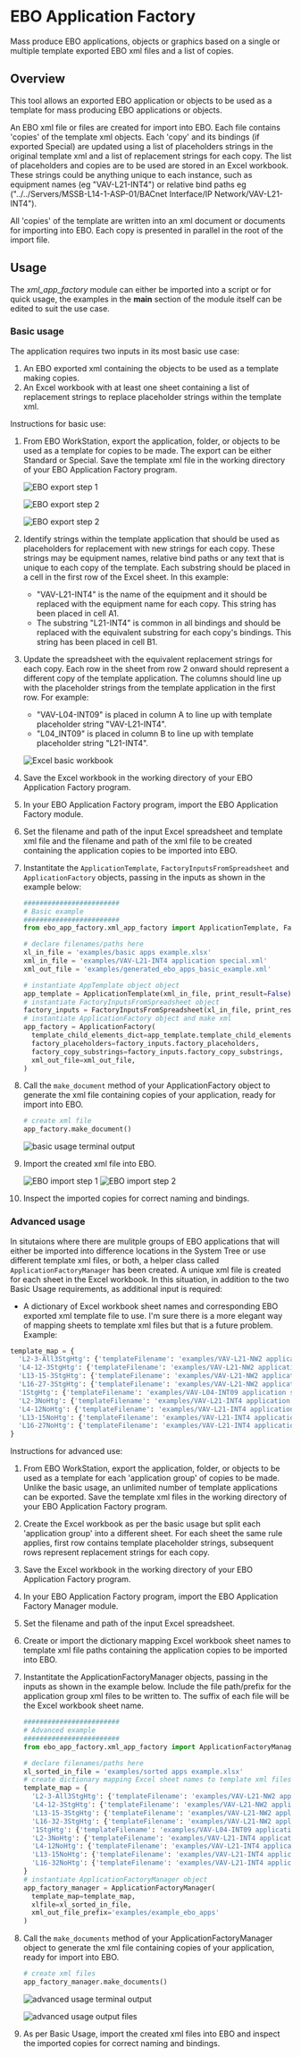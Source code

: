 # EBO Application Factory

Mass produce EBO applications, objects or graphics based on a single or multiple template exported EBO xml files and a list of copies.

## Overview

This tool allows an exported EBO application or objects to be used as a template for mass producing EBO applications or objects.

An EBO xml file or files are created for import into EBO. Each file contains 'copies' of the template xml objects. Each 'copy' and its bindings (if exported Special) are updated using a list of placeholders strings in the original template xml and a list of replacement strings for each copy. The list of placeholders and copies are to be used are stored in an Excel workbook. These strings could be anything unique to each instance, such as equipment names (eg "VAV-L21-INT4") or relative bind paths eg ("../../Servers/MSSB-L14-1-ASP-01/BACnet Interface/IP Network/VAV-L21-INT4").

All 'copies' of the template are written into an xml document or documents for importing into EBO. Each copy is presented in parallel in the root of the import file.

## Usage

The *xml_app_factory* module can either be imported into a script or for quick usage, the examples in the __main__ section of the module itself can be edited to suit the use case.

### Basic usage

The application requires two inputs in its most basic use case:

1. An EBO exported xml containing the objects to be used as a template making copies.
1. An Excel workbook with at least one sheet containing a list of replacement strings to replace placeholder strings within the template xml.

Instructions for basic use:

1. From EBO WorkStation, export the application, folder, or objects to be used as a template for copies to be made. The export can be either Standard or Special. Save the template xml file in the working directory of your EBO Application Factory program.

    ![EBO export step 1](images/ebo_export_step_1.png)

    ![EBO export step 2](images/ebo_export_step_2.png)

    ![EBO export step 2](images/ebo_export_step_3.png)

1. Identify strings within the template application that should be used as placeholders for replacement with new strings for each copy. These strings may be equipment names, relative bind paths or any text that is unique to each copy of the template. Each substring should be placed in a cell in the first row of the Excel sheet. In this example:
    - "VAV-L21-INT4" is the name of the equipment and it should be replaced with the equipment name for each copy. This string has been placed in cell A1.
    - The substring "L21-INT4" is common in all bindings and should be replaced with the equivalent substring for each copy's bindings. This string has been placed in cell B1.
1. Update the spreadsheet with the equivalent replacement strings for each copy. Each row in the sheet from row 2 onward should represent a different copy of the template application. The columns should line up with the placeholder strings from the template application in the first row. For example:
    - "VAV-L04-INT09" is placed in column A to line up with template placeholder string "VAV-L21-INT4".
    - "L04_INT09" is placed in column B to line up with template placeholder string "L21-INT4".

    ![Excel basic workbook](images/excel_basic_example_markup.png)

1.  Save the Excel workbook in the working directory of your EBO Application Factory program.
1. In your EBO Application Factory program, import the EBO Application Factory module.
1. Set the filename and path of the input Excel spreadsheet and template xml file and the filename and path of the xml file to be created containing the application copies to be imported into EBO.
1. Instantitate the `ApplicationTemplate`, `FactoryInputsFromSpreadsheet` and `ApplicationFactory` objects, passing in the inputs as shown in the example below:

    ```python
    ########################
    # Basic example
    ########################
    from ebo_app_factory.xml_app_factory import ApplicationTemplate, FactoryInputsFromSpreadsheet, ApplicationFactory

    # declare filenames/paths here
    xl_in_file = 'examples/basic apps example.xlsx'
    xml_in_file = 'examples/VAV-L21-INT4 application special.xml'
    xml_out_file = 'examples/generated_ebo_apps_basic_example.xml'

    # instantiate AppTemplate object object
    app_template = ApplicationTemplate(xml_in_file, print_result=False)
    # instantiate FactoryInputsFromSpreadsheet object
    factory_inputs = FactoryInputsFromSpreadsheet(xl_in_file, print_result=False)
    # instantiate ApplicationFactory object and make xml
    app_factory = ApplicationFactory(
      template_child_elements_dict=app_template.template_child_elements_dict,
      factory_placeholders=factory_inputs.factory_placeholders,
      factory_copy_substrings=factory_inputs.factory_copy_substrings,
      xml_out_file=xml_out_file,
    )
    ```

1. Call the `make_document` method of your ApplicationFactory object to generate the xml file containing copies of your application, ready for import into EBO.

    ```python
    # create xml file
    app_factory.make_document()

    ```

    ![basic usage terminal output](images/basic_usage_output.png)

1. Import the created xml file into EBO.

    ![EBO import step 1](images/ebo_import_step_1.png)
    ![EBO import step 2](images/ebo_import_step_2.png)

1. Inspect the imported copies for correct naming and bindings.

### Advanced usage

In situtaions where there are mulitple groups of EBO applications that will either be imported into difference locations in the System Tree or use different template xml files, or both, a helper class called `ApplicationFactoryManager` has been created. A unique xml file is created for each sheet in the Excel workbook. In this situation, in addition to the two Basic Usage requirements, as additional input is required:

- A dictionary of Excel workbook sheet names and corresponding  EBO exported xml template file to use. I'm sure there is a more elegant way of mapping sheets to template xml files but that is a future problem. Example:

```python
template_map = {
  'L2-3-All3StgHtg': {'templateFilename': 'examples/VAV-L21-NW2 application special.xml'},
  'L4-12-3StgHtg': {'templateFilename': 'examples/VAV-L21-NW2 application special.xml'},
  'L13-15-3StgHtg': {'templateFilename': 'examples/VAV-L21-NW2 application special.xml'},
  'L16-27-3StgHtg': {'templateFilename': 'examples/VAV-L21-NW2 application special.xml'},
  '1StgHtg': {'templateFilename': 'examples/VAV-L04-INT09 application special.xml'},
  'L2-3NoHtg': {'templateFilename': 'examples/VAV-L21-INT4 application special.xml'},
  'L4-12NoHtg': {'templateFilename': 'examples/VAV-L21-INT4 application special.xml'},
  'L13-15NoHtg': {'templateFilename': 'examples/VAV-L21-INT4 application special.xml'},
  'L16-27NoHtg': {'templateFilename': 'examples/VAV-L21-INT4 application special.xml'},
}

```

Instructions for advanced use:

1. From EBO WorkStation, export the application, folder, or objects to be used as a template for each 'application group' of copies to be made. Unlike the basic usage, an unlimited number of template applications can be exported. Save the template xml files in the working directory of your EBO Application Factory program.
1. Create the Excel workbook as per the basic usage but split each 'application group' into a different sheet. For each sheet the same rule applies, first row contains template placeholder strings, subsequent rows represent replacement strings for each copy.
1.  Save the Excel workbook in the working directory of your EBO Application Factory program.
1. In your EBO Application Factory program, import the EBO Application Factory Manager module.
1. Set the filename and path of the input Excel spreadsheet.
1. Create or import the dictionary mapping Excel workbook sheet names to template xml file paths containing the application copies to be imported into EBO.
1. Instantitate the ApplicationFactoryManager objects, passing in the inputs as shown in the example below. Include the file path/prefix for the application group xml files to be written to. The suffix of each file will be the Excel workbook sheet name.

    ```python
    ########################
    # Advanced example
    ########################
    from ebo_app_factory.xml_app_factory import ApplicationFactoryManager

    # declare filenames/paths here
    xl_sorted_in_file = 'examples/sorted apps example.xlsx'
    # create dictionary mapping Excel sheet names to template xml files
    template_map = {
      'L2-3-All3StgHtg': {'templateFilename': 'examples/VAV-L21-NW2 application special.xml'},
      'L4-12-3StgHtg': {'templateFilename': 'examples/VAV-L21-NW2 application special.xml'},
      'L13-15-3StgHtg': {'templateFilename': 'examples/VAV-L21-NW2 application special.xml'},
      'L16-32-3StgHtg': {'templateFilename': 'examples/VAV-L21-NW2 application special.xml'},
      '1StgHtg': {'templateFilename': 'examples/VAV-L04-INT09 application special.xml'},
      'L2-3NoHtg': {'templateFilename': 'examples/VAV-L21-INT4 application special.xml'},
      'L4-12NoHtg': {'templateFilename': 'examples/VAV-L21-INT4 application special.xml'},
      'L13-15NoHtg': {'templateFilename': 'examples/VAV-L21-INT4 application special.xml'},
      'L16-32NoHtg': {'templateFilename': 'examples/VAV-L21-INT4 application special.xml'},
    }
    # instantiate ApplicationFactoryManager object
    app_factory_manager = ApplicationFactoryManager(
      template_map=template_map,
      xlfile=xl_sorted_in_file,
      xml_out_file_prefix='examples/example_ebo_apps'
    )

    ```

1. Call the `make_documents` method of your ApplicationFactoryManager object to generate the xml file containing copies of your application, ready for import into EBO.

    ```python
    # create xml files
    app_factory_manager.make_documents()

    ```

    ![advanced usage terminal output](images/advanced_usage_output.png)

    ![advanced usage output files]('advanced_usage_output_files.png')

1. As per Basic Usage, import the created xml files into EBO and inspect the imported copies for correct naming and bindings.
